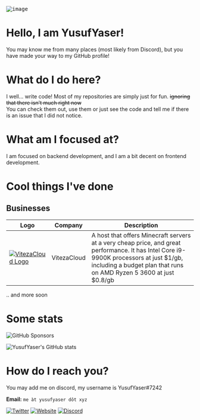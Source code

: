 <kbd>![image](https://user-images.githubusercontent.com/69477938/169495078-f626f56c-7898-4b95-97cc-4c713cbab140.png)</kbd>

# Hello, I am YusufYaser!

You may know me from many places (most likely from Discord), but you have made your way to my GitHub profile!

# What do I do here?

I well... write code! Most of my repositories are simply just for fun. ~~ignoring that there isn't much right now~~\
You can check them out, use them or just see the code and tell me if there is an issue that I did not notice.

# What am I focused at?

I am focused on backend development, and I am a bit decent on frontend development.

# Cool things I've done

## Businesses

| Logo | Company | Description |
|------|---------|-------------|
| [![VitezaCloud Logo](https://cdn.viteza.cloud/logo-round.png)](https://viteza.cloud) | VitezaCloud | A host that offers Minecraft servers at a very cheap price, and great performance. It has Intel Core i9-9900K processors at just $1/gb, including a budget plan that runs on AMD Ryzen 5 3600 at just $0.8/gb |

.. and more soon

# Some stats

![GitHub Sponsors](https://img.shields.io/github/sponsors/YusufYaser)

![YusufYaser's GitHub stats](https://github-readme-stats.vercel.app/api?username=YusufYaser&show_icons=true&theme=radical)

# How do I reach you?

You may add me on discord, my username is YusufYaser#7242

**Email:** `me àt yusufyaser dôt xyz`

[![Twitter](https://img.shields.io/twitter/url/https/twitter.com/RealYusufYaser.svg?style=social&label=Follow%20%40RealYusufYaser)](https://twitter.com/RealYusufYaser)
[![Website](https://img.shields.io/badge/Website-yusufyaser.xyz-red)](https://yusufyaser.xyz)
[![Discord](https://img.shields.io/badge/Discord-YusufYaser%237242-blue)](https://discord.com/channels/@me)
